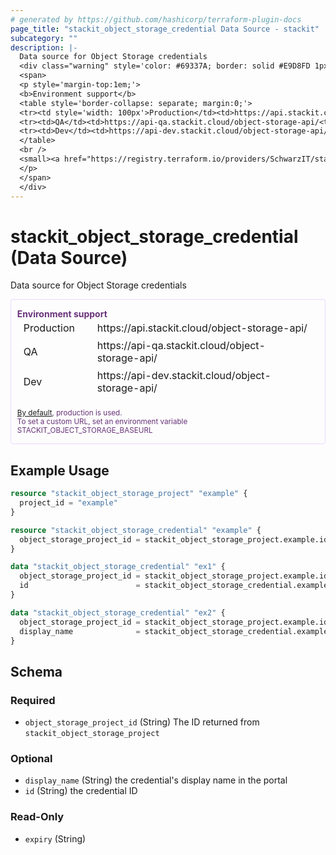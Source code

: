 ```yaml
---
# generated by https://github.com/hashicorp/terraform-plugin-docs
page_title: "stackit_object_storage_credential Data Source - stackit"
subcategory: ""
description: |-
  Data source for Object Storage credentials
  <div class="warning" style='color: #69337A; border: solid #E9D8FD 1px; border-radius: 4px; padding-left:0.7em;margin-top:5px;'>
  <span>
  <p style='margin-top:1em;'>
  <b>Environment support</b>
  <table style='border-collapse: separate; margin:0;'>
  <tr><td style='width: 100px'>Production</td><td>https://api.stackit.cloud/object-storage-api/<td></tr>
  <tr><td>QA</td><td>https://api-qa.stackit.cloud/object-storage-api/<td></tr>
  <tr><td>Dev</td><td>https://api-dev.stackit.cloud/object-storage-api/<td></tr>
  </table>
  <br />
  <small><a href="https://registry.terraform.io/providers/SchwarzIT/stackit/latest/docs#environment">By default</a>, production is used.<br />To set a custom URL, set an environment variable STACKIT_OBJECT_STORAGE_BASEURL</small>
  </p>
  </span>
  </div>
---
```


# stackit_object_storage_credential (Data Source)

Data source for Object Storage credentials


<div class="warning" style='color: #69337A; border: solid #E9D8FD 1px; border-radius: 4px; padding-left:0.7em;margin-top:5px;'>
<span>
<p style='margin-top:1em;'>
<b>Environment support</b>
<table style='border-collapse: separate; margin:0;'>
<tr><td style='width: 100px'>Production</td><td>https://api.stackit.cloud/object-storage-api/<td></tr>
<tr><td>QA</td><td>https://api-qa.stackit.cloud/object-storage-api/<td></tr>
<tr><td>Dev</td><td>https://api-dev.stackit.cloud/object-storage-api/<td></tr>
</table>
<br />
<small><a href="https://registry.terraform.io/providers/SchwarzIT/stackit/latest/docs#environment">By default</a>, production is used.<br />To set a custom URL, set an environment variable STACKIT_OBJECT_STORAGE_BASEURL</small>
</p>
</span>
</div>

## Example Usage

```terraform
resource "stackit_object_storage_project" "example" {
  project_id = "example"
}

resource "stackit_object_storage_credential" "example" {
  object_storage_project_id = stackit_object_storage_project.example.id
}

data "stackit_object_storage_credential" "ex1" {
  object_storage_project_id = stackit_object_storage_project.example.id
  id                        = stackit_object_storage_credential.example.id
}

data "stackit_object_storage_credential" "ex2" {
  object_storage_project_id = stackit_object_storage_project.example.id
  display_name              = stackit_object_storage_credential.example.display_name
}
```

<!-- schema generated by tfplugindocs -->
## Schema

### Required

- `object_storage_project_id` (String) The ID returned from `stackit_object_storage_project`

### Optional

- `display_name` (String) the credential's display name in the portal
- `id` (String) the credential ID

### Read-Only

- `expiry` (String)


